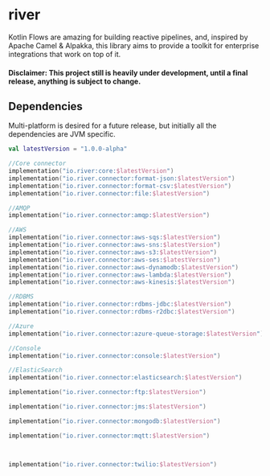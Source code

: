# river

Kotlin Flows are amazing for building reactive pipelines, and, inspired by Apache Camel & Alpakka, this library aims to provide a toolkit for enterprise integrations that work on top of it.

#### Disclaimer: This project still is heavily under development, until a final release, anything is subject to change.

## Dependencies

Multi-platform is desired for a future release, but initially all the dependencies are JVM specific.

```kotlin
val latestVersion = "1.0.0-alpha"

//Core connector
implementation("io.river:core:$latestVersion")
implementation("io.river.connector:format-json:$latestVersion")
implementation("io.river.connector:format-csv:$latestVersion")
implementation("io.river.connector:file:$latestVersion")

//AMQP
implementation("io.river.connector:amqp:$latestVersion")

//AWS
implementation("io.river.connector:aws-sqs:$latestVersion")
implementation("io.river.connector:aws-sns:$latestVersion")
implementation("io.river.connector:aws-s3:$latestVersion")
implementation("io.river.connector:aws-ses:$latestVersion")
implementation("io.river.connector:aws-dynamodb:$latestVersion")
implementation("io.river.connector:aws-lambda:$latestVersion")
implementation("io.river.connector:aws-kinesis:$latestVersion")

//RDBMS
implementation("io.river.connector:rdbms-jdbc:$latestVersion")
implementation("io.river.connector:rdbms-r2dbc:$latestVersion")

//Azure
implementation("io.river.connector:azure-queue-storage:$latestVersion")

//Console
implementation("io.river.connector:console:$latestVersion")

//ElasticSearch
implementation("io.river.connector:elasticsearch:$latestVersion")

implementation("io.river.connector:ftp:$latestVersion")

implementation("io.river.connector:jms:$latestVersion")

implementation("io.river.connector:mongodb:$latestVersion")

implementation("io.river.connector:mqtt:$latestVersion")



implementation("io.river.connector:twilio:$latestVersion")
```

